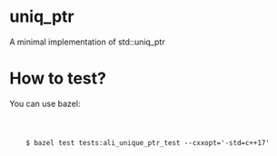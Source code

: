 # uniq_ptr
A minimal implementation of std::uniq_ptr

# How to test?

You can use bazel:
<div>
<code>
    <pre>
    $ bazel test tests:ali_unique_ptr_test --cxxopt='-std=c++17'
    </pre>
</code>
</div>
